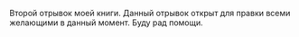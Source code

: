 Второй отрывок моей книги.
Данный отрывок открыт для правки всеми желающими в данный момент.
Буду рад помощи.

